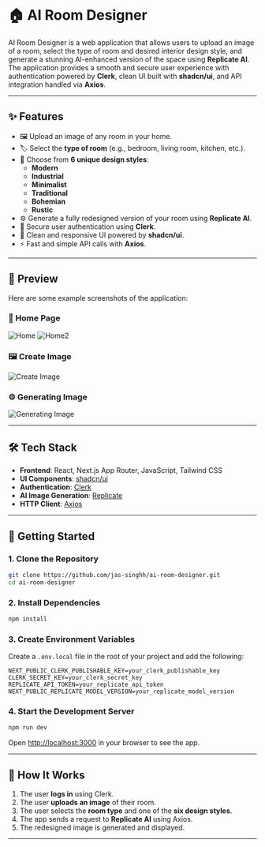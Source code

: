 # 🏠 AI Room Designer

AI Room Designer is a web application that allows users to upload an image of a room, select the type of room and desired interior design style, and generate a stunning AI-enhanced version of the space using **Replicate AI**. The application provides a smooth and secure user experience with authentication powered by **Clerk**, clean UI built with **shadcn/ui**, and API integration handled via **Axios**.

---

## ✨ Features

- 🖼️ Upload an image of any room in your home.
- 🏷️ Select the **type of room** (e.g., bedroom, living room, kitchen, etc.).
- 🎨 Choose from **6 unique design styles**:
  - **Modern**
  - **Industrial**
  - **Minimalist**
  - **Traditional**
  - **Bohemian**
  - **Rustic**
- ⚙️ Generate a fully redesigned version of your room using **Replicate AI**.
- 🔐 Secure user authentication using **Clerk**.
- 💅 Clean and responsive UI powered by **shadcn/ui**.
- ⚡ Fast and simple API calls with **Axios**.

---

## 📸 Preview

Here are some example screenshots of the application:

### 🏡 Home Page

![Home](./public/Home.png)
![Home2](./public/Home2.png)

### 🖼️ Create Image

![Create Image](./public/CreateImage.png)

### ⚙️ Generating Image

![Generating Image](./public/GeneratingImage.png)

---

## 🛠️ Tech Stack

- **Frontend**: React, Next.js App Router, JavaScript, Tailwind CSS
- **UI Components**: [shadcn/ui](https://ui.shadcn.com/)
- **Authentication**: [Clerk](https://clerk.dev/)
- **AI Image Generation**: [Replicate](https://replicate.com/)
- **HTTP Client**: [Axios](https://axios-http.com/)

---

## 🚀 Getting Started

### 1. Clone the Repository

```bash
git clone https://github.com/jas-singhh/ai-room-designer.git
cd ai-room-designer
```

### 2. Install Dependencies

```bash
npm install
```

### 3. Create Environment Variables

Create a `.env.local` file in the root of your project and add the following:

```env
NEXT_PUBLIC_CLERK_PUBLISHABLE_KEY=your_clerk_publishable_key
CLERK_SECRET_KEY=your_clerk_secret_key
REPLICATE_API_TOKEN=your_replicate_api_token
NEXT_PUBLIC_REPLICATE_MODEL_VERSION=your_replicate_model_version
```

### 4. Start the Development Server

```bash
npm run dev
```

Open [http://localhost:3000](http://localhost:3000) in your browser to see the app.

---

## 🧠 How It Works

1. The user **logs in** using Clerk.
2. The user **uploads an image** of their room.
3. The user selects the **room type** and one of the **six design styles**.
4. The app sends a request to **Replicate AI** using Axios.
5. The redesigned image is generated and displayed.

---
